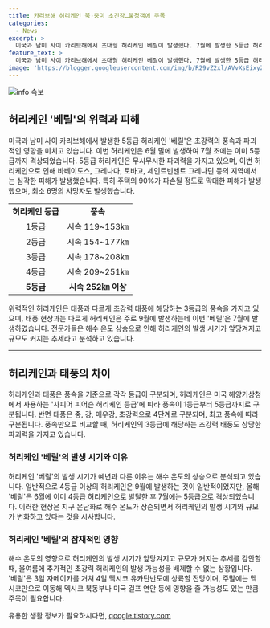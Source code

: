 ```yaml
---
title: 카리브해 허리케인 북·중미 초긴장…불청객에 주목
categories:
  - News
excerpt: >
  미국과 남미 사이 카리브해에서 초대형 허리케인 베릴이 발생했다. 7월에 발생한 5등급 허리케인으로, 풍속이 초강력 태풍과 비슷하며, 현재 6명의 사망이 확인됐다. 해수 온도 상승으로 허리케인 발생 시기가 이른 것으로 분석되며, 규모가 더 커질 수 있다는 우려도 제기되고 있다. 현재는 자메이카를 향하고 있으며 멕시코와 미국 걸프 연안에 영향을 줄 수 있다.
feature_text: >
  미국과 남미 사이 카리브해에서 초대형 허리케인 베릴이 발생했다. 7월에 발생한 5등급 허리케인으로, 풍속이 초강력 태풍과 비슷하며, 현재 6명의 사망이 확인됐다. 해수 온도 상승으로 허리케인 발생 시기가 이른 것으로 분석되며, 규모가 더 커질 수 있다는 우려도 제기되고 있다. 현재는 자메이카를 향하고 있으며 멕시코와 미국 걸프 연안에 영향을 줄 수 있다.
image: 'https://blogger.googleusercontent.com/img/b/R29vZ2xl/AVvXsEixyZcFfHzMRdzZMjFBmAUKJYCLCGyLL1o632UiGVXcaFdKo_bkvkuCioo0uUKlGfBVcT3P84aROyZIXSBEx3Aw5nCQ3pTgDom1WDC4m8eifvWiAmWEEVb4x6G_l8C0QH225ldMjyaFvpxGEBGNO37VmDTDMHGhJPq73UglMfDca1-0aw/s1600/blogspot.png'
---
```


<p><img src="https://blogger.googleusercontent.com/img/b/R29vZ2xl/AVvXsEixyZcFfHzMRdzZMjFBmAUKJYCLCGyLL1o632UiGVXcaFdKo_bkvkuCioo0uUKlGfBVcT3P84aROyZIXSBEx3Aw5nCQ3pTgDom1WDC4m8eifvWiAmWEEVb4x6G_l8C0QH225ldMjyaFvpxGEBGNO37VmDTDMHGhJPq73UglMfDca1-0aw/s1600/blogspot.png" alt="info 속보" /></p>

<h2 data-ke-size="size26">허리케인 '베릴'의 위력과 피해</h2>

<p data-ke-size="size16">미국과 남미 사이 카리브해에서 발생한 5등급 허리케인 '베릴'은 초강력의 풍속과 파괴적인 영향을 미치고 있습니다. 이번 허리케인은 6월 말에 발생하여 7월 초에는 이미 5등급까지 격상되었습니다. 5등급 허리케인은 무시무시한 파괴력을 가지고 있으며, 이번 허리케인으로 인해 바베이도스, 그레나다, 토바고, 세인트빈센트 그레나딘 등의 지역에서는 심각한 피해가 발생했습니다. 특히 주택의 90%가 파손될 정도로 막대한 피해가 발생했으며, 최소 6명의 사망자도 발생했습니다.</p>

<table>
  <tr>
    <td style="text-align: center; height: 17px;"><b>허리케인 등급</b></td>
    <td style="text-align: center; height: 17px;"><b>풍속</b></td>
  </tr>
  <tr>
    <td style="text-align: center; height: 17px;">1등급</td>
    <td style="text-align: center; height: 17px;">시속 119~153㎞</td>
  </tr>
  <tr>
    <td style="text-align: center; height: 17px;">2등급</td>
    <td style="text-align: center; height: 17px;">시속 154~177㎞</td>
  </tr>
  <tr>
    <td style="text-align: center; height: 17px;">3등급</td>
    <td style="text-align: center; height: 17px;">시속 178~208㎞</td>
  </tr>
  <tr>
    <td style="text-align: center; height: 17px;">4등급</td>
    <td style="text-align: center; height: 17px;">시속 209~251㎞</td>
  </tr>
  <tr>
    <td style="text-align: center; height: 17px;"><b>5등급</b></td>
    <td style="text-align: center; height: 17px;"><b>시속 252㎞ 이상</b></td>
  </tr>
</table>

<p data-ke-size="size16">위력적인 허리케인은 태풍과 다르게 초강력 태풍에 해당하는 3등급의 풍속을 가지고 있으며, 태풍 현상과는 다르게 허리케인은 주로 9월에 발생하는데 이번 '베릴'은 7월에 발생하였습니다. 전문가들은 해수 온도 상승으로 인해 허리케인의 발생 시기가 앞당겨지고 규모도 커지는 추세라고 분석하고 있습니다.</p>

<hr>

<h2 data-ke-size="size26">허리케인과 태풍의 차이</h2>

<p data-ke-size="size16">허리케인과 태풍은 풍속을 기준으로 각각 등급이 구분되며, 허리케인은 미국 해양기상청에서 사용하는 '사피어 피어슨 허리케인 등급'에 따라 풍속이 1등급부터 5등급까지로 구분됩니다. 반면 태풍은 중, 강, 매우강, 초강력으로 4단계로 구분되며, 최고 풍속에 따라 구분됩니다. 풍속만으로 비교할 때, 허리케인의 3등급에 해당하는 초강력 태풍도 상당한 파괴력을 가지고 있습니다.</p>

<h3 data-ke-size="size24">허리케인 '베릴'의 발생 시기와 이유</h3>

<p data-ke-size="size16">허리케인 '베릴'의 발생 시기가 예년과 다른 이유는 해수 온도의 상승으로 분석되고 있습니다. 일반적으로 4등급 이상의 허리케인은 9월에 발생하는 것이 일반적이었지만, 올해 '베릴'은 6월에 이미 4등급 허리케인으로 발달한 후 7월에는 5등급으로 격상되었습니다. 이러한 현상은 지구 온난화로 해수 온도가 상슨되면서 허리케인의 발생 시기와 규모가 변화하고 있다는 것을 시사합니다.</p>

<h3 data-ke-size="size24">허리케인 '베릴'의 잠재적인 영향</h3>

<p data-ke-size="size16">해수 온도의 영향으로 허리케인의 발생 시기가 앞당겨지고 규모가 커지는 추세를 감안할 때, 올여름에 추가적인 초강력 허리케인의 발생 가능성을 배제할 수 없는 상황입니다. '베릴'은 3일 자메이카를 거쳐 4일 멕시코 유카탄반도에 상륙할 전망이며, 주말에는 멕시코만으로 이동해 멕시코 북동부나 미국 걸프 연안 등에 영향을 줄 가능성도 있는 만큼 주목이 필요합니다.</p>
유용한 생활 정보가 필요하시다면, <a href="https://qoogle.tistory.com" rel="dofollow">qoogle.tistory.com</a>


